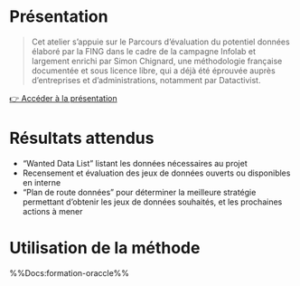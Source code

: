 # Présentation

> Cet atelier s’appuie sur le Parcours d’évaluation du potentiel données élaboré par la FING dans le cadre de la campagne Infolab et largement enrichi par Simon Chignard, une méthodologie française documentée et sous licence libre, qui a déjà été éprouvée auprès d’entreprises et d’administrations, notamment par Datactivist.

<a href="https://datactivist.coop/oraccle/gisements_donnees/gisements_donnees.html" class="customButton">👉 Accéder à la présentation</a>

# Résultats attendus

* “Wanted Data List” listant les données nécessaires au projet
* Recensement et évaluation des jeux de données ouverts ou disponibles en interne
* “Plan de route données” pour déterminer la meilleure stratégie permettant d’obtenir les jeux de données souhaités, et les prochaines actions à mener

# Utilisation de la méthode

%%Docs:formation-oraccle%%
